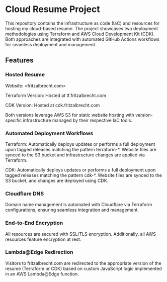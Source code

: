 # Cloud Resume Project
This repository contains the infrastructure as code (IaC) and resources for hosting my cloud-based resume. The project showcases two deployment methodologies using Terraform and AWS Cloud Development Kit (CDK). Both approaches are integrated with automated GitHub Actions workflows for seamless deployment and management.

## Features
### Hosted Resume
Website: <fritzalbrecht.com>

Terraform Version: Hosted at tf.fritzalbrecht.com

CDK Version: Hosted at cdk.fritzalbrecht.com

Both versions leverage AWS S3 for static website hosting with version-specific infrastructure managed by their respective IaC tools.

### Automated Deployment Workflows
Terraform: Automatically deploys updates or performs a full deployment upon tagged releases matching the pattern terraform-*. Website files are synced to the S3 bucket and infrastructure changes are applied via Terraform.

CDK: Automatically deploys updates or performs a full deployment upon tagged releases matching the pattern cdk-*. Website files are synced to the S3 bucket, and changes are deployed using CDK.

### Cloudflare DNS
Domain name management is automated with Cloudflare via Terraform configurations, ensuring seamless integration and management.

### End-to-End Encryption
All resources are secured with SSL/TLS encryption. Additionally, all AWS resources feature encryption at rest.

### Lambda@Edge Redirection
Visitors to fritzalbrecht.com are redirected to the appropriate version of the resume (Terraform or CDK) based on custom JavaScript logic implemented in an AWS Lambda@Edge function.
